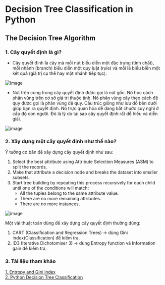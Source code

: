 # Decision Tree Classification in Python

## The Decision Tree Algorithm

### 1. Cây quyết định là gì?
- Cây quyết định là cây mà mỗi nút biểu diễn một đặc trưng (tính chất), mỗi nhánh (branch) biểu diễn một quy luật (rule) và mỗi lá biểu biễn một kết quả (giá trị cụ thể hay một nhánh tiếp tục).

![image](https://user-images.githubusercontent.com/92797788/235626543-983fea90-83c3-4692-aefe-a60e61def1a2.png)

- Nút trên cùng trong cây quyết định được gọi là nút gốc. Nó học cách phân vùng trên cơ sở giá trị thuộc tính. Nó phân vùng cây theo cách đệ quy được gọi là phân vùng đệ quy. Cấu trúc giống như lưu đồ bên dưới giúp bạn ra quyết định. Nó trực quan hóa dễ dàng bắt chước suy nghĩ ở cấp độ con người. Đó là lý do tại sao cây quyết định rất dễ hiểu và diễn giải.

![image](https://user-images.githubusercontent.com/92797788/235626666-31691d03-9ac5-4229-8bda-624da8e1fb27.png)


### 2. Xây dựng một cây quyết định như thế nào?
Ý tưởng cơ bản để xây dựng cây quyết định như sau:
  1. Select the best attribute using Attribute Selection Measures (ASM) to split the records.
  2. Make that attribute a decision node and breaks the dataset into smaller subsets.
  3. Start tree building by repeating this process recursively for each child until one of the conditions will match:
      * All the tuples belong to the same attribute value.
      * There are no more remaining attributes.
      * There are no more instances.

  ![image](https://user-images.githubusercontent.com/92797788/235628307-f01d9829-9d9b-4b97-9134-c3785362bb05.png) 

Một vài thuật toán dùng để xây dựng cây quyết định thường dùng:
  1. CART (Classification and Regression Trees) → dùng Gini Index(Classification) để kiểm tra.
  2. ID3 (Iterative Dichotomiser 3) → dùng Entropy function và Information gain để kiểm tra.

### 3. Tài liệu tham khảo
  [1. Entropy and Gini index](https://viblo.asia/p/cay-quyet-dinh-decision-tree-RnB5pXWJ5PG)
  </br>
  [2. Python Decision Tree Classification](https://www.datacamp.com/tutorial/decision-tree-classification-python)
  
  
  
  
  
  


